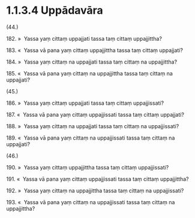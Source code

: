 

# 1.1.3.4 Uppādavāra





(44.)

182\. »  Yassa yaṃ cittaṃ uppajjati tassa taṃ cittaṃ uppajjittha?

183\. «  Yassa vā pana yaṃ cittaṃ uppajjittha tassa taṃ cittaṃ uppajjati?

184\. »  Yassa yaṃ cittaṃ na uppajjati tassa taṃ cittaṃ na uppajjittha?

185\. «  Yassa vā pana yaṃ cittaṃ na uppajjittha tassa taṃ cittaṃ na uppajjati?

(45.)

186\. »  Yassa yaṃ cittaṃ uppajjati tassa taṃ cittaṃ uppajjissati?

187\. «  Yassa vā pana yaṃ cittaṃ uppajjissati tassa taṃ cittaṃ uppajjati?

188\. »  Yassa yaṃ cittaṃ na uppajjati tassa taṃ cittaṃ na uppajjissati?

189\. «  Yassa vā pana yaṃ cittaṃ na uppajjissati tassa taṃ cittaṃ na uppajjati?

(46.)

190\. »  Yassa yaṃ cittaṃ uppajjittha tassa taṃ cittaṃ uppajjissati?

191\. «  Yassa vā pana yaṃ cittaṃ uppajjissati tassa taṃ cittaṃ uppajjittha?

192\. »  Yassa yaṃ cittaṃ na uppajjittha tassa taṃ cittaṃ na uppajjissati?

193\. «  Yassa vā pana yaṃ cittaṃ na uppajjissati tassa taṃ cittaṃ na uppajjittha?



